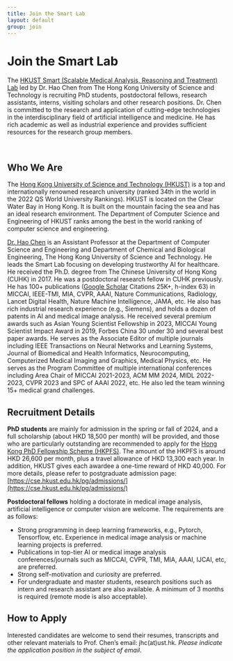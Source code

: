 ```yaml
---
title: Join the Smart Lab
layout: default
group: join
---
```


# Join the Smart Lab
The [HKUST Smart (Scalable Medical Analysis, Reasoning and Treatment) Lab](/contact) led by Dr. Hao Chen from The Hong Kong University of Science and Technology is recruiting PhD students, postdoctoral fellows, research assistants, interns, visiting scholars and other research positions. Dr. Chen is committed to the research and application of cutting-edge technologies in the interdisciplinary field of artificial intelligence and medicine. He has rich academic as well as industrial experience and provides sufficient resources for the research group members.

<br/>

## Who We Are

The [Hong Kong University of Science and Technology (HKUST)](https://www.hkust.edu.hk) is a top and internationally renowned research university (ranked 34th in the world in the 2022 QS World University Rankings). HKUST is located on the Clear Water Bay in Hong Kong. It is built on the mountain facing the sea and has an ideal research environment. The Department of Computer Science and Engineering of HKUST ranks among the best in the world ranking of computer science and engineering.

[Dr. Hao Chen](https://cse.hkust.edu.hk/~jhc/) is an Assistant Professor at the Department of Computer Science and Engineering and Department of Chemical and Biological Engineering, The Hong Kong University of Science and Technology. He leads the Smart Lab focusing on developing trustworthy AI for healthcare. He received the Ph.D. degree from The Chinese University of Hong Kong (CUHK) in 2017. He was a postdoctoral research fellow in CUHK previously. He has 100+ publications ([Google Scholar](https://scholar.google.com/citations?user=Z_t5DjwAAAAJ) Citations 25K+, h-index 63) in MICCAI, IEEE-TMI, MIA, CVPR, AAAI, Nature Communications, Radiology, Lancet Digital Health, Nature Machine Intelligence, JAMA, etc. He also has rich industrial research experience (e.g., Siemens), and holds a dozen of patents in AI and medical image analysis. He received several premium awards such as Asian Young Scientist Fellowship in 2023, MICCAI Young Scientist Impact Award in 2019, Forbes China 30 under 30 and several best paper awards. He serves as the Associate Editor of multiple journals including IEEE Transactions on Neural Networks and Learning Systems, Journal of Biomedical and Health Informatics, Neurocomputing, Computerized Medical Imaging and Graphics, Medical Physics, etc. He serves as the Program Committee of multiple international conferences including Area Chair of MICCAI 2021-2023, ACM MM 2024, MIDL 2022-2023, CVPR 2023 and SPC of AAAI 2022, etc. He also led the team winning 15+ medical grand challenges.

## Recruitment Details

**PhD students** are mainly for admission in the spring or fall of 2024, and a full scholarship (about HKD 18,500 per month) will be provided, and those who are particularly outstanding are recommended to apply for the [Hong Kong PhD Fellowship Scheme (HKPFS)](https://cerg1.ugc.edu.hk/hkpfs/apply.html). The amount of the HKPFS is around HKD 26,600 per month, plus a travel allowance of HKD 13,300 each year. In addition, HKUST gives each awardee a one-time reward of HKD 40,000. For more details, please refer to postgraduate admission page: [https://cse.hkust.edu.hk/pg/admissions/](https://cse.hkust.edu.hk/pg/admissions/)

**Postdoctoral fellows** holding a doctorate in medical image analysis, artificial intelligence or computer vision are welcome. The requirements are as follows:

- Strong programming in deep learning frameworks, e.g., Pytorch, Tensorflow, etc.
Experience in medical image analysis or machine learning projects is preferred.
- Publications in top-tier AI or medical image analysis conferences/journals such as MICCAI, CVPR, TMI, MIA, AAAI, IJCAI, etc, are preferred.
- Strong self-motivation and curiosity are preferred.
- For undergraduate and master students, research positions such as intern and research assistant are also available. A minimum of 3 months is required (remote mode is also acceptable).

## How to Apply

Interested candidates are welcome to send their resumes, transcripts and other relevant materials to Prof. Chen’s email: jhc(at)ust.hk. *Please indicate the application position in the subject of email*.